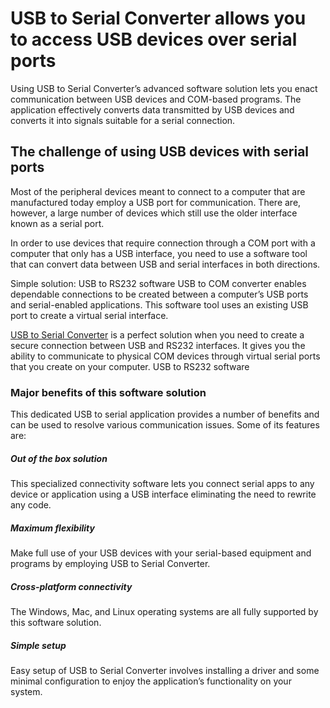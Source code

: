 USB to Serial Converter allows you to access USB devices over serial ports
==========================================================================
 
Using USB to Serial Converter’s advanced software solution lets you enact communication between USB devices and COM-based programs.  The application effectively converts data transmitted by USB devices and converts it into signals suitable for a serial connection.
 
The challenge of using USB devices with serial ports
-----------------------------------------------------

Most of the peripheral devices meant to connect to a computer that are manufactured today employ a USB port for communication. There are, however, a large number of devices which still use the older interface known as a serial port.
 
In order to use devices that require connection through a COM port with a computer that only has a USB interface, you need to use a software tool that can convert data between USB and serial interfaces in both directions.
 
Simple solution: USB to RS232 software
USB to COM converter enables dependable connections to be created between a computer’s USB ports and serial-enabled applications. This software tool uses an existing USB port to create a virtual serial interface.
 
[USB to Serial Converter](https://www.eltima.com/products/usb-to-serial-converter/) is a perfect solution when you need to create a secure connection between USB and RS232 interfaces. It gives you the ability to communicate to physical COM devices through virtual serial ports that you create on your computer.
USB to RS232 software

### Major benefits of this software solution
This dedicated USB to serial application provides a number of benefits and can be used to resolve various communication issues. Some of its features are:
 
##### Out of the box solution
This specialized connectivity software lets you connect serial apps to any device or application using a USB interface eliminating the need to rewrite any code.

##### Maximum flexibility
Make full use of your USB devices with your serial-based equipment and programs by employing USB to Serial Converter.
 
##### Cross-platform connectivity
The Windows, Mac, and Linux operating systems are all fully supported by this software solution.

##### Simple setup
Easy setup of USB to Serial Converter involves installing a driver and some minimal configuration to enjoy the application’s functionality on your system.
